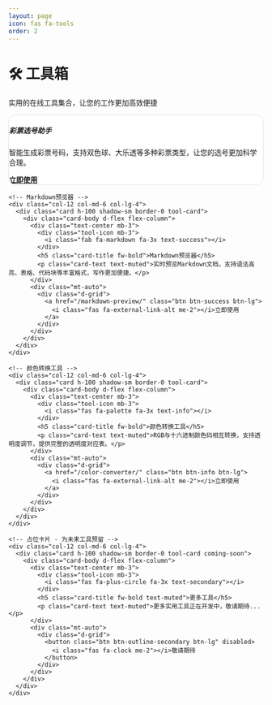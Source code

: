 ```yaml
---
layout: page
icon: fas fa-tools
order: 2
---
```


<div class="container-fluid px-3 px-lg-5">
  <div class="row">
    <div class="col-12">
      <div class="mb-4">
        <h1 class="display-4 fw-bold text-center mb-3">🛠️ 工具箱</h1>
        <p class="lead text-center text-muted">实用的在线工具集合，让您的工作更加高效便捷</p>
      </div>
    </div>
  </div>
  
  <div class="row g-4">
    <!-- 彩票选号助手 -->
    <div class="col-12 col-md-6 col-lg-4">
      <div class="card h-100 shadow-sm border-0 tool-card">
        <div class="card-body d-flex flex-column">
          <div class="text-center mb-3">
            <div class="tool-icon mb-3">
              <i class="fas fa-dice fa-3x text-primary"></i>
            </div>
            <h5 class="card-title fw-bold">彩票选号助手</h5>
            <p class="card-text text-muted">智能生成彩票号码，支持双色球、大乐透等多种彩票类型，让您的选号更加科学合理。</p>
          </div>
          <div class="mt-auto">
            <div class="d-grid">
              <a href="/lottery-generator/" class="btn btn-primary btn-lg">
                <i class="fas fa-external-link-alt me-2"></i>立即使用
              </a>
            </div>
          </div>
        </div>
      </div>
    </div>
    
    <!-- Markdown预览器 -->
    <div class="col-12 col-md-6 col-lg-4">
      <div class="card h-100 shadow-sm border-0 tool-card">
        <div class="card-body d-flex flex-column">
          <div class="text-center mb-3">
            <div class="tool-icon mb-3">
              <i class="fab fa-markdown fa-3x text-success"></i>
            </div>
            <h5 class="card-title fw-bold">Markdown预览器</h5>
            <p class="card-text text-muted">实时预览Markdown文档，支持语法高亮、表格、代码块等丰富格式，写作更加便捷。</p>
          </div>
          <div class="mt-auto">
            <div class="d-grid">
              <a href="/markdown-preview/" class="btn btn-success btn-lg">
                <i class="fas fa-external-link-alt me-2"></i>立即使用
              </a>
            </div>
          </div>
        </div>
      </div>
    </div>
    
    <!-- 颜色转换工具 -->
    <div class="col-12 col-md-6 col-lg-4">
      <div class="card h-100 shadow-sm border-0 tool-card">
        <div class="card-body d-flex flex-column">
          <div class="text-center mb-3">
            <div class="tool-icon mb-3">
              <i class="fas fa-palette fa-3x text-info"></i>
            </div>
            <h5 class="card-title fw-bold">颜色转换工具</h5>
            <p class="card-text text-muted">RGB与十六进制颜色码相互转换，支持透明度调节，提供完整的透明度对应表。</p>
          </div>
          <div class="mt-auto">
            <div class="d-grid">
              <a href="/color-converter/" class="btn btn-info btn-lg">
                <i class="fas fa-external-link-alt me-2"></i>立即使用
              </a>
            </div>
          </div>
        </div>
      </div>
    </div>
    
    <!-- 占位卡片 - 为未来工具预留 -->
    <div class="col-12 col-md-6 col-lg-4">
      <div class="card h-100 shadow-sm border-0 tool-card coming-soon">
        <div class="card-body d-flex flex-column">
          <div class="text-center mb-3">
            <div class="tool-icon mb-3">
              <i class="fas fa-plus-circle fa-3x text-secondary"></i>
            </div>
            <h5 class="card-title fw-bold text-muted">更多工具</h5>
            <p class="card-text text-muted">更多实用工具正在开发中，敬请期待...</p>
          </div>
          <div class="mt-auto">
            <div class="d-grid">
              <button class="btn btn-outline-secondary btn-lg" disabled>
                <i class="fas fa-clock me-2"></i>敬请期待
              </button>
            </div>
          </div>
        </div>
      </div>
    </div>
  </div>
</div>

<style>
/* 使用更高特异性的选择器和!important来确保样式优先级 */
.container-fluid .row .col-12 .card.tool-card,
.container-fluid .card.tool-card {
  transition: all 0.3s ease !important;
  border-radius: 15px !important;
  overflow: hidden !important;
  background-color: #ffffff !important;
  border: 1px solid #dee2e6 !important;
}

.container-fluid .row .col-12 .card.tool-card:hover,
.container-fluid .card.tool-card:hover {
  transform: translateY(-5px) !important;
  box-shadow: 0 0.5rem 1rem rgba(0, 0, 0, 0.15) !important;
  background-color: #f8f9fa !important;
}

.container-fluid .tool-icon {
  transition: transform 0.3s ease !important;
}

.container-fluid .card.tool-card:hover .tool-icon {
  transform: scale(1.1) !important;
}

.container-fluid .card.tool-card.coming-soon {
  opacity: 0.7 !important;
}

.container-fluid .card.tool-card.coming-soon:hover {
  transform: none !important;
  box-shadow: 0 0.5rem 1rem rgba(0, 0, 0, 0.15) !important;
}

/* 按钮样式强化 */
.container-fluid .card.tool-card .btn {
  border-radius: 8px !important;
  font-weight: 600 !important;
  transition: all 0.3s ease !important;
}

.container-fluid .card.tool-card .btn:hover {
  transform: translateY(-2px) !important;
  box-shadow: 0 4px 8px rgba(0, 0, 0, 0.2) !important;
}

/* 图标颜色强化 */
.container-fluid .card.tool-card .text-primary {
  color: #0d6efd !important;
}

.container-fluid .card.tool-card .text-success {
  color: #198754 !important;
}

.container-fluid .card.tool-card .text-info {
  color: #0dcaf0 !important;
}

.container-fluid .card.tool-card .text-secondary {
  color: #6c757d !important;
}

/* 深色模式支持 - 使用更高特异性 */
@media (prefers-color-scheme: dark) {
  .container-fluid .row .col-12 .card.tool-card,
  .container-fluid .card.tool-card {
    background-color: #1e1e1e !important;
    border-color: #495057 !important;
    color: #ffffff !important;
  }
  
  .container-fluid .row .col-12 .card.tool-card:hover,
  .container-fluid .card.tool-card:hover {
    background-color: #2d3748 !important;
    box-shadow: 0 0.5rem 1rem rgba(255, 255, 255, 0.1) !important;
  }
  
  .container-fluid .card.tool-card .text-muted {
    color: #adb5bd !important;
  }
}

[data-bs-theme="dark"] .container-fluid .row .col-12 .card.tool-card,
[data-bs-theme="dark"] .container-fluid .card.tool-card {
  background-color: #1e1e1e !important;
  border-color: #495057 !important;
  color: #ffffff !important;
}

[data-bs-theme="dark"] .container-fluid .row .col-12 .card.tool-card:hover,
[data-bs-theme="dark"] .container-fluid .card.tool-card:hover {
  background-color: #2d3748 !important;
  box-shadow: 0 0.5rem 1rem rgba(255, 255, 255, 0.1) !important;
}

[data-bs-theme="dark"] .container-fluid .card.tool-card .text-muted {
  color: #adb5bd !important;
}

/* 响应式优化 */
@media (max-width: 768px) {
  .container-fluid .display-4 {
    font-size: 2rem !important;
  }
  
  .container-fluid .card.tool-card {
    margin-bottom: 1rem !important;
  }
}

@media (max-width: 576px) {
  .container-fluid {
    padding-left: 1rem !important;
    padding-right: 1rem !important;
  }
  
  .container-fluid .tool-icon i {
    font-size: 2rem !important;
  }
}
</style>
